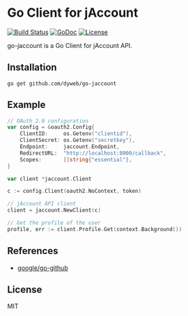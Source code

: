 # Go Client for jAccount

[![Build Status](https://github.com/dyweb/go-jaccount/workflows/Go/badge.svg)](https://github.com/dyweb/go-jaccount/actions)
[![GoDoc](https://img.shields.io/static/v1?label=godoc&message=reference&color=blue)](https://pkg.go.dev/github.com/dyweb/go-jaccount)
[![License](https://img.shields.io/github/license/dyweb/go-jaccount)](https://github.com/dyweb/go-jaccount/blob/master/LICENSE)

go-jaccount is a Go Client for jAccount API.

## Installation

```shell
go get github.com/dyweb/go-jaccount
```

## Example

```go
// OAuth 2.0 configuration
var config = &oauth2.Config{
    ClientID:     os.Getenv("clientid"),
    ClientSecret: os.Getenv("secretkey"),
    Endpoint:     jaccount.Endpoint,
    RedirectURL:  "http://localhost:8000/callback",
    Scopes:       []string{"essential"},
}

var client *jaccount.Client

c := config.Client(oauth2.NoContext, token)

// jAccount API client
client = jaccount.NewClient(c)

// Get the profile of the user
profile, err := client.Profile.Get(context.Background())
```

## References

- [google/go-github](https://github.com/google/go-github)

## License

MIT
